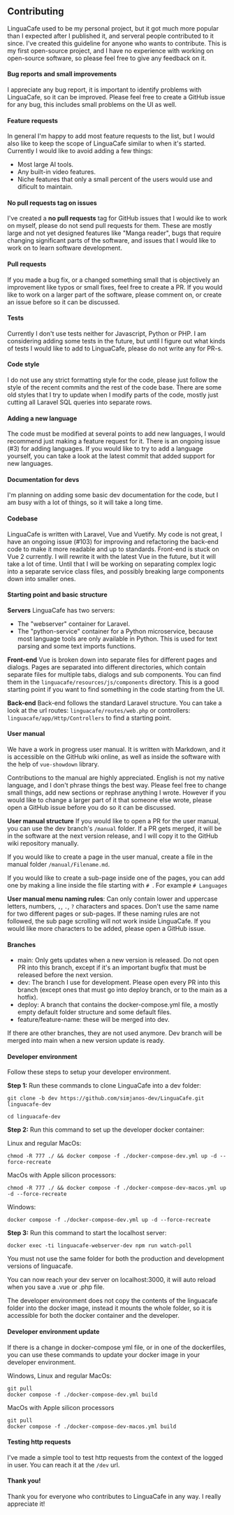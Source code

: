 ## Contributing
LinguaCafe used to be my personal project, but it got much more popular than I expected after I published it, and serveral people contributed to it since. I've created this guideline for anyone who wants to contribute. This is my first open-source project, and I have no experience with working on open-source software, so please feel free to give any feedback on it.

#### Bug reports and small improvements
I appreciate any bug report, it is important to identify problems with LinguaCafe, so it can be improved. Please feel free to create a GitHub issue for any bug, this includes small problems on the UI as well.

#### Feature requests
In general I'm happy to add most feature requests to the list, but I would also like to keep the scope of LinguaCafe similar to when it's started. Currently I would like to avoid adding a few things:
- Most large AI tools.
- Any built-in video features.
- Niche features that only a small percent of the users would use and dificult to maintain.


#### No pull requests tag on issues 
I've created a **no pull requests** tag for GitHub issues that I would ike to work on myself, please do not send pull requests for them. These are mostly large and not yet designed features like "Manga reader", bugs that require changing significant parts of the software, and issues that I would like to work on to learn software development.

#### Pull requests
If you made a bug fix, or a changed something small that is objectively an improvement like typos or small fixes, feel free to create a PR. If you would like to work on a larger part of the software, please comment on, or create an issue before so it can be discussed.

#### Tests
Currently I don't use tests neither for Javascript, Python or PHP. I am considering adding some tests in the future, but until I figure out what kinds of tests I would like to add to LinguaCafe, please do not write any for PR-s.

#### Code style
I do not use any strict formatting style for the code, please just follow the style of the recent commits and the rest of the code base. There are some old styles that I try to update when I modify parts of the code, mostly just cutting all Laravel SQL queries into separate rows. 

#### Adding a new language
The code must be modified at several points to add new languages, I would recommend just making a feature request for it. There is an ongoing issue (#3) for adding languages. If you would like to try to add a language yourself, you can take a look at the latest commit that added support for new languages.

#### Documentation for devs
I'm planning on adding some basic dev documentation for the code, but I am busy with a lot of things, so it will take a long time.

#### Codebase
LinguaCafe is written with Laravel, Vue and Vuetify. My code is not great, I have an ongoing issue (#103) for improving and refactoring the back-end code to make it more readable and up to standards. Front-end is stuck on Vue 2 currently. I will rewrite it with the latest Vue in the future, but it will take a lot of time. Until that I will be working on separating complex logic into a separate service class files, and possibly breaking large components down into smaller ones.

#### Starting point and basic structure

**Servers**
LinguaCafe has two servers:
- The "webserver" container for Laravel.
- The "python-service" container for a Python microservice, because most language tools are only available in Python. This is used for text parsing and some text imports functions.

**Front-end**
Vue is broken down into separate files for different pages and dialogs. Pages are separated into different directories, which contain separate files for multiple tabs, dialogs and sub components. You can find them in the `linguacafe/resources/js/components` directory. This is a good starting point if you want to find something in the code starting from the UI.


**Back-end**
Back-end follows the standard Laravel structure. You can take a look at the url routes: `linguacafe/routes/web.php` or controllers: `linguacafe/app/Http/Controllers` to find a starting point.

#### User manual
We have a work in progress user manual. It is written with Markdown, and it is accessible on the GitHub wiki online, as well as inside the software with the help of `vue-showdown` library. 

Contributions to the manual are highly appreciated. English is not my native language, and I don't phrase things the best way. Please feel free to change small things, add new sections or rephrase anything I wrote. However if you would like to change a larger part of it that someone else wrote, please open a GitHub issue before you do so it can be discussed. 

**User manual structure**
If you would like to open a PR for the user manual, you can use the dev branch's `/manual` folder. If a PR gets merged, it will be in the software at the next version release, and I will copy it to the GitHub wiki repository manually.

If you would like to create a page in the user manual, create a file in the manual folder `/manual/Filename.md`.

If you would like to create a sub-page inside one of the pages, you can add one by making a line inside the file starting with `# `. For example `# Languages`

**User manual menu naming rules**:
Can only contain lower and uppercase letters, numbers, `,`, `.`, `?` characters and spaces. Don't use the same name for two different pages or sub-pages. If these naming rules are not followed, the sub page scrolling will not work inside LinguaCafe. If you would like more characters to be added, please open a GitHub issue.


#### Branches
- main: Only gets updates when a new version is released. Do not open PR into this branch, except if it's an important bugfix that must be released before the next version. 
- dev: The branch I use for development. Please open every PR into this branch (except ones that must go into deploy branch, or to the main as a hotfix).
- deploy: A branch that contains the docker-compose.yml file, a mostly empty default folder structure and some default files.
- feature/feature-name: these will be merged into dev.

If there are other branches, they are not used anymore. Dev branch will be merged into main when a new version update is ready.

#### Developer environment
Follow these steps to setup your developer environment.

**Step 1:** Run these commands to clone LinguaCafe into a dev folder: 
```
git clone -b dev https://github.com/simjanos-dev/LinguaCafe.git linguacafe-dev

cd linguacafe-dev
```

**Step 2:** Run this command to set up the developer docker container: 

Linux and regular MacOs:
```
chmod -R 777 ./ && docker compose -f ./docker-compose-dev.yml up -d --force-recreate
```

MacOs with Apple silicon processors:

```
chmod -R 777 ./ && docker compose -f ./docker-compose-dev-macos.yml up -d --force-recreate
```

Windows:
```
docker compose -f ./docker-compose-dev.yml up -d --force-recreate
```

**Step 3:** Run this command to start the localhost server: 
```
docker exec -ti linguacafe-webserver-dev npm run watch-poll
```

You must not use the same folder for both the production and development versions of linguacafe.

You can now reach your dev server on localhost:3000, it will auto reload when you save a .vue or .php file. 

The developer environment does not copy the contents of the linguacafe folder into the docker image, instead it mounts the whole folder, so it is accessible for both the docker container and the developer.

#### Developer environment update

If there is a change in docker-compose yml file, or in one of the dockerfiles, you can use these commands to update your docker image in your developer environment.

Windows, Linux and regular MacOs:
```
git pull
docker compose -f ./docker-compose-dev.yml build
```

MacOs with Apple silicon processors
```
git pull
docker compose -f ./docker-compose-dev-macos.yml build
```

#### Testing http requests
I've made a simple tool to test http requests from the context of the logged in user. You can reach it at the `/dev` url.

#### Thank you!
Thank you for everyone who contributes to LinguaCafe in any way. I really appreciate it!